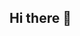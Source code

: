 ## Hi there 👋

<!--
**IkBenIemand06/IkBenIemand06** is a ✨ _special_ ✨ repository because its `README.md` (this file) appears on your GitHub profile.

Here are some ideas to get you started:

- 🔭 I’m currently working on the iteration proces of a skiing helmet
- 🌱 I’m currently learning: how to create good products
- 👯 I’m looking to collaborate on building good products
- 🤔 I’m looking for help with coding
- 💬 Ask me about LEGO
- 📫 How to reach me: via email
- 😄 Pronouns: he/him
- ⚡ Fun fact: i'm quite the lego collector
-->
